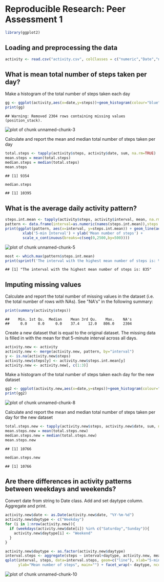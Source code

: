 # Reproducible Research: Peer Assessment 1


```r
library(ggplot2)
```

## Loading and preprocessing the data


```r
activity <- read.csv("activity.csv", colClasses = c("numeric","Date","numeric"))
```
                                                    
## What is mean total number of steps taken per day?

Make a histogram of the total number of steps taken each day

```r
gg <- ggplot(activity,aes(x=date,y=steps))+geom_histogram(colour="blue", fill="blue", stat="identity")
print(gg)
```

```
## Warning: Removed 2304 rows containing missing values (position_stack).
```

![plot of chunk unnamed-chunk-3](figure/unnamed-chunk-3.png) 

Calculate and report the mean and median total number of steps taken per day

```r
total.steps <- tapply(activity$steps, activity$date, sum, na.rm=TRUE)
mean.steps = mean(total.steps)
median.steps = median(total.steps)
mean.steps
```

```
## [1] 9354
```

```r
median.steps
```

```
## [1] 10395
```

## What is the average daily activity pattern?

```r
steps.int.mean <- tapply(activity$steps, activity$interval, mean, na.rm=TRUE)
pattern <- data.frame(interval=as.numeric(names(steps.int.mean)),steps.int.mean=steps.int.mean)
print(ggplot(pattern, aes(x=interval, y=steps.int.mean)) + geom_line(aes(group=1)) +
        xlab('5-min Interval') + ylab('Mean number of steps') +   
        scale_x_continuous(breaks=c(seq(0,2500,by=500))))
```

![plot of chunk unnamed-chunk-5](figure/unnamed-chunk-5.png) 

```r
most <- which.max(pattern$steps.int.mean)
print(sprintf('The interval with the highest mean number of steps is: %3.0f', pattern[most,'interval']))
```

```
## [1] "The interval with the highest mean number of steps is: 835"
```

## Imputing missing values
Calculate and report the total number of missing values in the dataset (i.e. the total number of rows with NAs). See "NA's" in the following summary:

```r
print(summary(activity$steps))
```

```
##    Min. 1st Qu.  Median    Mean 3rd Qu.    Max.    NA's 
##     0.0     0.0     0.0    37.4    12.0   806.0    2304
```

Create a new dataset that is equal to the original dataset. 
The missing data is filled in with the mean for that 5-minute interval across all days.

```r
activity.new <- activity
activity.new <- merge(activity.new, pattern, by="interval")
y <- is.na(activity.new$steps)
activity.new$steps[y] <- activity.new$steps.int.mean[y]
activity.new <- activity.new[, c(1:3)]
```

Make a histogram of the total number of steps taken each day for the new dataset

```r
gg2 <- ggplot(activity.new,aes(x=date,y=steps))+geom_histogram(colour="blue", fill="blue", stat="identity")
print(gg2)
```

![plot of chunk unnamed-chunk-8](figure/unnamed-chunk-8.png) 

Calculate and report the mean and median total number of steps taken per day for the new dataset

```r
total.steps.new <- tapply(activity.new$steps, activity.new$date, sum, na.rm=TRUE)
mean.steps.new = mean(total.steps.new)
median.steps.new = median(total.steps.new)
mean.steps.new
```

```
## [1] 10766
```

```r
median.steps.new
```

```
## [1] 10766
```

## Are there differences in activity patterns between weekdays and weekends?
Convert date from string to Date class. Add and set daytype column. Aggregate and print.

```r
activity.new$date <- as.Date(activity.new$date, "%Y-%m-%d")
activity.new$daytype <- c("Weekday")
for (i in 1:nrow(activity.new)){
  if (weekdays(activity.new$date[i]) %in% c("Saturday","Sunday")){
    activity.new$daytype[i] <- "Weekend"
  }
}

activity.new$daytype <- as.factor(activity.new$daytype)
interval.steps <- aggregate(steps ~ interval+daytype, activity.new, mean)
qplot(interval, steps, data=interval.steps, geom=c("line"), xlab="5-min Interval", 
      ylab="Mean number of steps", main="") + facet_wrap(~ daytype, ncol=1)
```

![plot of chunk unnamed-chunk-10](figure/unnamed-chunk-10.png) 
